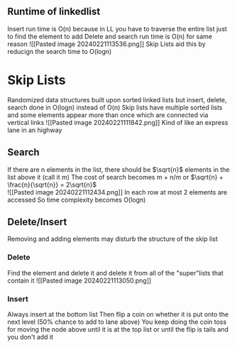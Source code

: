 
## Runtime of linkedlist
Insert run time is O(n) because in LL you have to traverse the entire list just to find the element to add
Delete and search run time is O(n) for same reason
![[Pasted image 20240221113536.png]]
Skip Lists aid this by reducign the search time to O(logn)
# Skip Lists
Randomized data structures built upon sorted linked lists but insert, delete, search done in O(logn) instead of O(n)
Skip lists have multiple sorted lists and some elements appear more than once which are connected via vertical links
![[Pasted image 20240221111842.png]]
Kind of like an express lane in an highway

## Search
If there are n elements in the list, there should be $\sqrt{n}$ elements in the list above it (call it m)
The cost of search becomes m + n/m or $\sqrt{n} + \frac{n}{\sqrt{n}} = 2\sqrt{n}$  
![[Pasted image 20240221112434.png]]
In each row at most 2 elements are accessed
So time complexity becomes O(logn)

## Delete/Insert
Removing and adding elements may disturb the structure of the skip list
### Delete
Find the element and delete it and delete it from all of the "super"lists that contain it
![[Pasted image 20240221113050.png]]

### Insert
Always insert at the bottom list
Then flip a coin on whether it is put onto the next level (50% chance to add to lane above)
You keep doing the coin toss for moving the node above until it is at the top list or until the flip is tails and you don't add it

